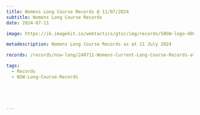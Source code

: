 ```yaml
---
title: Womens Long Course Records @ 11/07/2024
subtitle: Womens Long Course Records
date: 2024-07-11

image: https://ik.imagekit.io/webtactics/gtsc/img/records/SNSW-logo-400x600-new.jpg

metadescription: Womens Long Course Records as at 11 July 2024

records: /records/nsw-long/240711-Womens-Current-Long-Course-Records-at-240711.pdf

tags:
  - Records
  - NSW-Long-Course-Records





---
```





